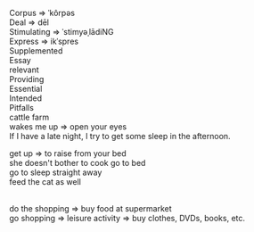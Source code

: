 Corpus => ˈkôrpəs
<br>
Deal => dēl
<br>
Stimulating => ˈstimyəˌlādiNG
<br>
Express => ikˈspres
<br>
Supplemented
<br>
Essay
<br>
relevant
<br>
Providing
<br>
Essential
<br>
Intended
<br>
Pitfalls
<br>
cattle farm
<br>
wakes me up => open your eyes
<br>
If I have a late night, I try to get some sleep in the afternoon.

get up => to raise from your bed
<br>
she doesn't bother to cook
go to bed
<br>
go to sleep straight away
<br>
feed the cat as well

<br>
do the shopping => buy food at supermarket
<br>
go shopping => leisure activity => buy clothes, DVDs, books, etc.
<br>

